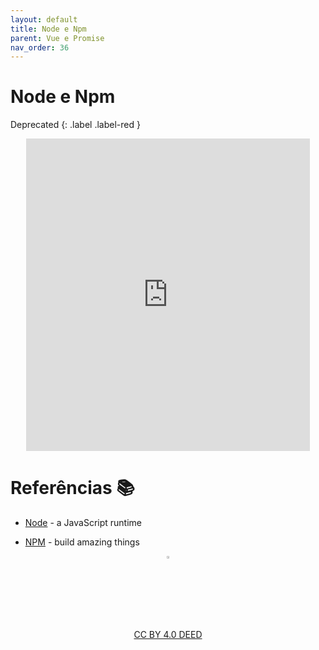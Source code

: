 ```yaml
---
layout: default
title: Node e Npm
parent: Vue e Promise
nav_order: 36
---
```


# Node e Npm

Deprecated
{: .label .label-red }

<center>
<iframe src="https://cpw2.rpmhub.dev/node/slides/index.html#/" title="Node e Npm" width="90%" height="500" style="border:none;"></iframe>
</center>

# Referências 📚

* [Node](https://nodejs.org) - a JavaScript runtime

* [NPM](https://www.npmjs.com) - build amazing things

<center>
<a href="https://rpmhub.dev" target="blanck"><img src="../imgs/logo.png" alt="Rodrigo Prestes Machado" width="3%" height="3%" border=0 style="border:0; text-decoration:none; outline:none"></a><br/>
<a rel="license" href="http://creativecommons.org/licenses/by/4.0/">CC BY 4.0 DEED</a>
